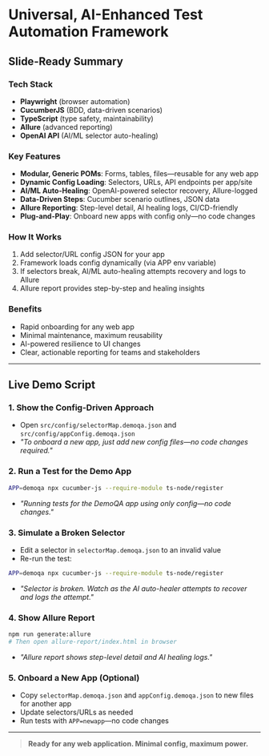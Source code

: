 # Universal, AI-Enhanced Test Automation Framework

## Slide-Ready Summary

### Tech Stack
- **Playwright** (browser automation)
- **CucumberJS** (BDD, data-driven scenarios)
- **TypeScript** (type safety, maintainability)
- **Allure** (advanced reporting)
- **OpenAI API** (AI/ML selector auto-healing)

### Key Features
- **Modular, Generic POMs**: Forms, tables, files—reusable for any web app
- **Dynamic Config Loading**: Selectors, URLs, API endpoints per app/site
- **AI/ML Auto-Healing**: OpenAI-powered selector recovery, Allure-logged
- **Data-Driven Steps**: Cucumber scenario outlines, JSON data
- **Allure Reporting**: Step-level detail, AI healing logs, CI/CD-friendly
- **Plug-and-Play**: Onboard new apps with config only—no code changes

### How It Works
1. Add selector/URL config JSON for your app
2. Framework loads config dynamically (via APP env variable)
3. If selectors break, AI/ML auto-healing attempts recovery and logs to Allure
4. Allure report provides step-by-step and healing insights

### Benefits
- Rapid onboarding for any web app
- Minimal maintenance, maximum reusability
- AI-powered resilience to UI changes
- Clear, actionable reporting for teams and stakeholders

---

## Live Demo Script

### 1. Show the Config-Driven Approach
- Open `src/config/selectorMap.demoqa.json` and `src/config/appConfig.demoqa.json`
- _"To onboard a new app, just add new config files—no code changes required."_

### 2. Run a Test for the Demo App
```bash
APP=demoqa npx cucumber-js --require-module ts-node/register
```
- _"Running tests for the DemoQA app using only config—no code changes."_

### 3. Simulate a Broken Selector
- Edit a selector in `selectorMap.demoqa.json` to an invalid value
- Re-run the test:
```bash
APP=demoqa npx cucumber-js --require-module ts-node/register
```
- _"Selector is broken. Watch as the AI auto-healer attempts to recover and logs the attempt."_

### 4. Show Allure Report
```bash
npm run generate:allure
# Then open allure-report/index.html in browser
```
- _"Allure report shows step-level detail and AI healing logs."_

### 5. Onboard a New App (Optional)
- Copy `selectorMap.demoqa.json` and `appConfig.demoqa.json` to new files for another app
- Update selectors/URLs as needed
- Run tests with `APP=newapp`—no code changes

---

> **Ready for any web application. Minimal config, maximum power.**
